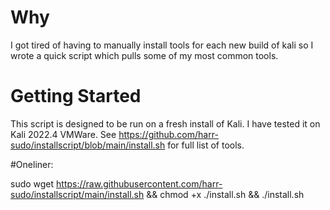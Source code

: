 # Why

I got tired of having to manually install tools for each new build of kali so I wrote a quick script which pulls some of my most common tools. 


# Getting Started

This script is designed to be run on a fresh install of Kali. I have tested it on Kali 2022.4 VMWare.
See https://github.com/harr-sudo/installscript/blob/main/install.sh for full list of tools.   



#Oneliner:

sudo wget https://raw.githubusercontent.com/harr-sudo/installscript/main/install.sh && chmod +x ./install.sh && ./install.sh

